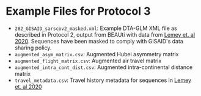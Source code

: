 # Example Files for Protocol 3
* `282_GISAID_sarscov2_masked.xml`: Example DTA-GLM XML file as described in Protocol 2, output from BEAUti with data from [Lemey et. al 2020](https://www.nature.com/articles/s41467-020-18877-9). Sequences have been masked to comply with GISAID's data sharing policy.
* `augmented_asym_matrix.csv`: Augmented Hubei asymmetry matrix 
* `augmented_flight_matrix.csv`: Augmented air travel matrix
* `augmented_intra_cont_dist.csv`: Augmented intra-continental distance matrix
* `travel_metadata.csv`: Travel history metadata for sequences in [Lemey et. al 2020](https://www.nature.com/articles/s41467-020-18877-9)